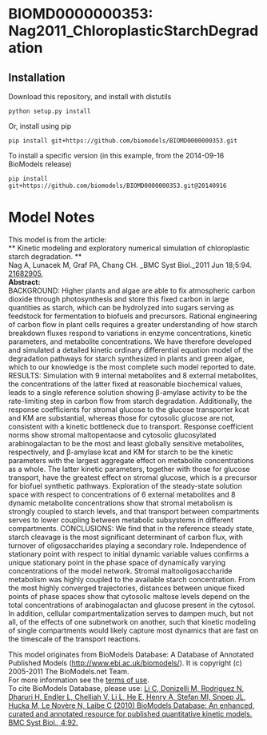 # BIOMD0000000353: Nag2011_ChloroplasticStarchDegradation

## Installation

Download this repository, and install with distutils

`python setup.py install`

Or, install using pip

`pip install git+https://github.com/biomodels/BIOMD0000000353.git`

To install a specific version (in this example, from the 2014-09-16 BioModels release)

`pip install git+https://github.com/biomodels/BIOMD0000000353.git@20140916`


# Model Notes


This model is from the article:  
** Kinetic modeling and exploratory numerical simulation of chloroplastic starch degradation. **   
Nag A, Lunacek M, Graf PA, Chang CH. _BMC Syst Biol._2011 Jun 18;5:94.
[21682905](http://www.ncbi.nlm.nih.gov/pubmed/21682905),  
**Abstract:**   
BACKGROUND: Higher plants and algae are able to fix atmospheric carbon dioxide
through photosynthesis and store this fixed carbon in large quantities as
starch, which can be hydrolyzed into sugars serving as feedstock for
fermentation to biofuels and precursors. Rational engineering of carbon flow
in plant cells requires a greater understanding of how starch breakdown fluxes
respond to variations in enzyme concentrations, kinetic parameters, and
metabolite concentrations. We have therefore developed and simulated a
detailed kinetic ordinary differential equation model of the degradation
pathways for starch synthesized in plants and green algae, which to our
knowledge is the most complete such model reported to date. RESULTS:
Simulation with 9 internal metabolites and 8 external metabolites, the
concentrations of the latter fixed at reasonable biochemical values, leads to
a single reference solution showing β-amylase activity to be the rate-limiting
step in carbon flow from starch degradation. Additionally, the response
coefficients for stromal glucose to the glucose transporter kcat and KM are
substantial, whereas those for cytosolic glucose are not, consistent with a
kinetic bottleneck due to transport. Response coefficient norms show stromal
maltopentaose and cytosolic glucosylated arabinogalactan to be the most and
least globally sensitive metabolites, respectively, and β-amylase kcat and KM
for starch to be the kinetic parameters with the largest aggregate effect on
metabolite concentrations as a whole. The latter kinetic parameters, together
with those for glucose transport, have the greatest effect on stromal glucose,
which is a precursor for biofuel synthetic pathways. Exploration of the
steady-state solution space with respect to concentrations of 6 external
metabolites and 8 dynamic metabolite concentrations show that stromal
metabolism is strongly coupled to starch levels, and that transport between
compartments serves to lower coupling between metabolic subsystems in
different compartments. CONCLUSIONS: We find that in the reference steady
state, starch cleavage is the most significant determinant of carbon flux,
with turnover of oligosaccharides playing a secondary role. Independence of
stationary point with respect to initial dynamic variable values confirms a
unique stationary point in the phase space of dynamically varying
concentrations of the model network. Stromal maltooligosaccharide metabolism
was highly coupled to the available starch concentration. From the most highly
converged trajectories, distances between unique fixed points of phase spaces
show that cytosolic maltose levels depend on the total concentrations of
arabinogalactan and glucose present in the cytosol. In addition, cellular
compartmentalization serves to dampen much, but not all, of the effects of one
subnetwork on another, such that kinetic modeling of single compartments would
likely capture most dynamics that are fast on the timescale of the transport
reactions.

This model originates from BioModels Database: A Database of Annotated
Published Models (http://www.ebi.ac.uk/biomodels/). It is copyright (c)
2005-2011 The BioModels.net Team.  
For more information see the [terms of
use](http://www.ebi.ac.uk/biomodels/legal.html).  
To cite BioModels Database, please use: [Li C, Donizelli M, Rodriguez N,
Dharuri H, Endler L, Chelliah V, Li L, He E, Henry A, Stefan MI, Snoep JL,
Hucka M, Le Novère N, Laibe C (2010) BioModels Database: An enhanced, curated
and annotated resource for published quantitative kinetic models. BMC Syst
Biol., 4:92.](http://www.ncbi.nlm.nih.gov/pubmed/20587024)


